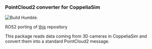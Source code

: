 ### PointCloud2 converter for CoppeliaSim
![Build Humble](https://github.com/Hydran00/PointCloud2Mesh/actions/workflows/main.yml/badge.svg).

ROS2 porting of [this](https://github.com/marco-teixeira/float32multiarray_to_pointcloud2.git) repository

This package reads data coming from 3D cameras in CoppeliaSim and convert them into a standard PointCloud2 message.
